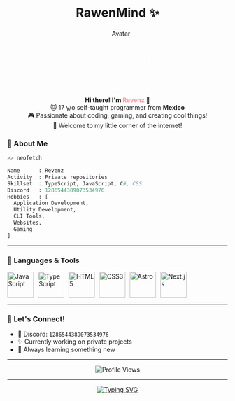 

<h1 align="center">RawenMind ✨</h1>

<p align="center">
  <img src="https://japi.rest/discord/v1/user/1286544389073534976/avatar?size=4096" width="140" style="border-radius: 50%;" alt="Avatar"/>
</p>

<p align="center">
  <strong>Hi there! I'm <span style="color:#ff9aa2;">Revenz</span> 👋</strong><br/>
  🐱 17 y/o self-taught programmer from <strong>Mexico</strong> <br/>
  🎮 Passionate about coding, gaming, and creating cool things! <br/>
  🧃 Welcome to my little corner of the internet!
</p>


### 🌸 About Me
```bash
>> neofetch
````

```python
Name      : Revenz
Activity  : Private repositories
Skillset  : TypeScript, JavaScript, C#, CSS
Discord   : 1286544389073534976
Hobbies   : [
  Application Development,
  Utility Development,
  CLI Tools,
  Websites,
  Gaming
]
```

---

### 🧠 Languages & Tools

<div style="display: flex; gap: 10px;" align="left">
  <img width="60" src="https://revenzmind.vercel.app/skills/Frontend/js.png" alt="JavaScript"/>
  <img width="60" src="https://revenzmind.vercel.app/skills/Frontend/ts.png" alt="TypeScript"/>
  <img width="60" src="https://revenzmind.vercel.app/skills/Frontend/html.png" alt="HTML5"/>
  <img width="60" src="https://revenzmind.vercel.app/skills/Frontend/css.png" alt="CSS3"/>
  <img width="60" src="https://revenzmind.vercel.app/skills/Framework/astro.png" alt="Astro"/>
  <img width="60" src="https://revenzmind.vercel.app/skills/Framework/next.png" alt="Next.js"/>
</div>

---

### 💌 Let's Connect!

* 🐾 Discord: `1286544389073534976`
* ✨ Currently working on private projects
* 🌱 Always learning something new

---

<p align="center">
  <img src="https://komarev.com/ghpvc/?username=RevenzMind" alt="Profile Views"/>
</p>

---

<p align="center">
<a href="https://git.io/typing-svg"><img src="https://readme-typing-svg.demolab.com?font=Fira+Code&pause=1000&width=435&lines=Thanks+for+visiting+RawenMind!+Have+a+great+day+%F0%9F%92%96" alt="Typing SVG" /></a></p>


